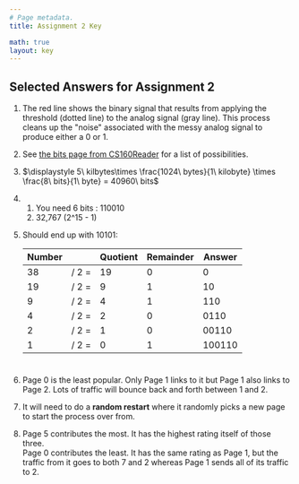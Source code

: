 ```yaml
---
# Page metadata.
title: Assignment 2 Key

math: true
layout: key
---
```


## Selected Answers for Assignment 2

1. The red line shows the binary signal that results from applying the
threshold (dotted line) to the analog signal (gray line). This process
cleans up the "noise" associated with the messy analog signal to produce
either a 0 or 1.

1. See [the bits page from CS160Reader](http://computerscience.chemeketa.edu/cs160Reader/Binary/Bits.html)
for a list of possibilities.

1. $\displaystyle 5\ kilbytes\times \frac{1024\ bytes}{1\ kilobyte} \times
\frac{8\ bits}{1\ byte} = 40960\ bits$

1. 
    1. You need 6 bits : 110010
    1. 32,767 (2^15 - 1)


1. Should end up with 10101:
    
    | Number   |    | Quotient   | Remainder   | Answer   |
    |-  |-  |-  |-  |-  |
    | 38   | / 2 =    | 19   | 0   |      0   |
    | 19   | / 2 =   | 9   | 1   |     10   |
    | 9   | / 2 =   | 4   | 1   |    110   |
    | 4   | / 2 =   | 2   | 0   |   0110   |
    | 2   | / 2 =    | 1   | 0   |  00110   |
    | 1   | / 2 =    | 0   | 1   | 100110   |
        
#

6. Page 0 is the least popular. Only Page 1 links to it but Page 1 also links to Page 2.
Lots of traffic will bounce back and forth between 1 and 2.

1. It will need to do a **random restart** where it randomly picks a new page to start the
process over from.

1. Page 5 contributes the most. It has the highest rating itself of those three.  
Page 0 contributes the least. It has the same rating as Page 1, but the traffic from
it goes to both 7 and 2 whereas Page 1 sends all of its traffic to 2.
